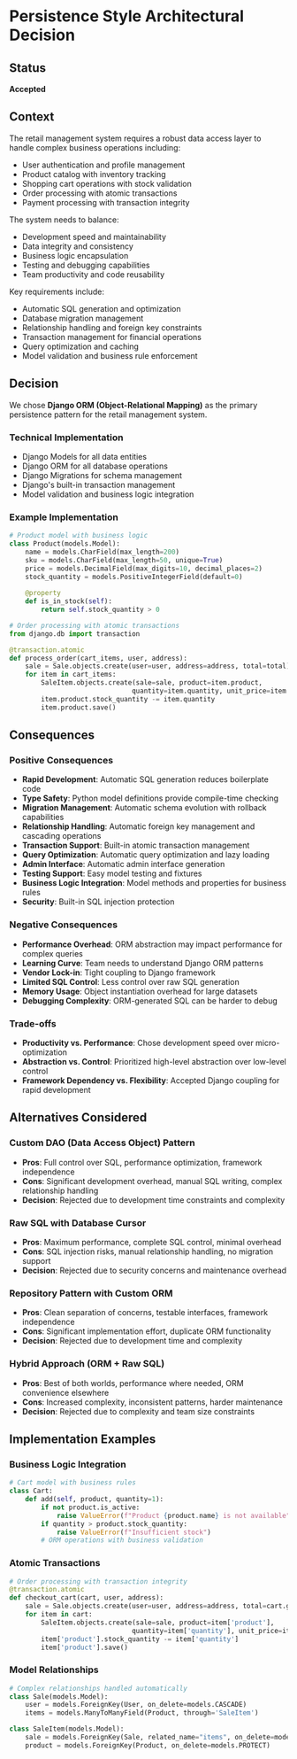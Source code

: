 # Persistence Style Architectural Decision

## Status
**Accepted**

## Context

The retail management system requires a robust data access layer to handle complex business operations including:

- User authentication and profile management
- Product catalog with inventory tracking
- Shopping cart operations with stock validation
- Order processing with atomic transactions
- Payment processing with transaction integrity

The system needs to balance:
- Development speed and maintainability
- Data integrity and consistency
- Business logic encapsulation
- Testing and debugging capabilities
- Team productivity and code reusability

Key requirements include:
- Automatic SQL generation and optimization
- Database migration management
- Relationship handling and foreign key constraints
- Transaction management for financial operations
- Query optimization and caching
- Model validation and business rule enforcement

## Decision

We chose **Django ORM (Object-Relational Mapping)** as the primary persistence pattern for the retail management system.

### Technical Implementation
- Django Models for all data entities
- Django ORM for all database operations
- Django Migrations for schema management
- Django's built-in transaction management
- Model validation and business logic integration

### Example Implementation
```python
# Product model with business logic
class Product(models.Model):
    name = models.CharField(max_length=200)
    sku = models.CharField(max_length=50, unique=True)
    price = models.DecimalField(max_digits=10, decimal_places=2)
    stock_quantity = models.PositiveIntegerField(default=0)
    
    @property
    def is_in_stock(self):
        return self.stock_quantity > 0

# Order processing with atomic transactions
from django.db import transaction

@transaction.atomic
def process_order(cart_items, user, address):
    sale = Sale.objects.create(user=user, address=address, total=total)
    for item in cart_items:
        SaleItem.objects.create(sale=sale, product=item.product, 
                               quantity=item.quantity, unit_price=item.product.price)
        item.product.stock_quantity -= item.quantity
        item.product.save()
```

## Consequences

### Positive Consequences
- **Rapid Development**: Automatic SQL generation reduces boilerplate code
- **Type Safety**: Python model definitions provide compile-time checking
- **Migration Management**: Automatic schema evolution with rollback capabilities
- **Relationship Handling**: Automatic foreign key management and cascading operations
- **Transaction Support**: Built-in atomic transaction management
- **Query Optimization**: Automatic query optimization and lazy loading
- **Admin Interface**: Automatic admin interface generation
- **Testing Support**: Easy model testing and fixtures
- **Business Logic Integration**: Model methods and properties for business rules
- **Security**: Built-in SQL injection protection

### Negative Consequences
- **Performance Overhead**: ORM abstraction may impact performance for complex queries
- **Learning Curve**: Team needs to understand Django ORM patterns
- **Vendor Lock-in**: Tight coupling to Django framework
- **Limited SQL Control**: Less control over raw SQL generation
- **Memory Usage**: Object instantiation overhead for large datasets
- **Debugging Complexity**: ORM-generated SQL can be harder to debug

### Trade-offs
- **Productivity vs. Performance**: Chose development speed over micro-optimization
- **Abstraction vs. Control**: Prioritized high-level abstraction over low-level control
- **Framework Dependency vs. Flexibility**: Accepted Django coupling for rapid development

## Alternatives Considered

### Custom DAO (Data Access Object) Pattern
- **Pros**: Full control over SQL, performance optimization, framework independence
- **Cons**: Significant development overhead, manual SQL writing, complex relationship handling
- **Decision**: Rejected due to development time constraints and complexity

### Raw SQL with Database Cursor
- **Pros**: Maximum performance, complete SQL control, minimal overhead
- **Cons**: SQL injection risks, manual relationship handling, no migration support
- **Decision**: Rejected due to security concerns and maintenance overhead

### Repository Pattern with Custom ORM
- **Pros**: Clean separation of concerns, testable interfaces, framework independence
- **Cons**: Significant implementation effort, duplicate ORM functionality
- **Decision**: Rejected due to development time and complexity

### Hybrid Approach (ORM + Raw SQL)
- **Pros**: Best of both worlds, performance where needed, ORM convenience elsewhere
- **Cons**: Increased complexity, inconsistent patterns, harder maintenance
- **Decision**: Rejected due to complexity and team size constraints

## Implementation Examples

### Business Logic Integration
```python
# Cart model with business rules
class Cart:
    def add(self, product, quantity=1):
        if not product.is_active:
            raise ValueError(f"Product {product.name} is not available")
        if quantity > product.stock_quantity:
            raise ValueError(f"Insufficient stock")
        # ORM operations with business validation
```

### Atomic Transactions
```python
# Order processing with transaction integrity
@transaction.atomic
def checkout_cart(cart, user, address):
    sale = Sale.objects.create(user=user, address=address, total=cart.get_total_price())
    for item in cart:
        SaleItem.objects.create(sale=sale, product=item['product'], 
                               quantity=item['quantity'], unit_price=item['price'])
        item['product'].stock_quantity -= item['quantity']
        item['product'].save()
```

### Model Relationships
```python
# Complex relationships handled automatically
class Sale(models.Model):
    user = models.ForeignKey(User, on_delete=models.CASCADE)
    items = models.ManyToManyField(Product, through='SaleItem')

class SaleItem(models.Model):
    sale = models.ForeignKey(Sale, related_name="items", on_delete=models.CASCADE)
    product = models.ForeignKey(Product, on_delete=models.PROTECT)
```
